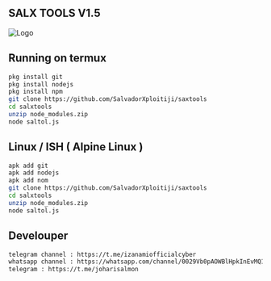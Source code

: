 ## SALX TOOLS V1.5

![Logo](https://h.top4top.io/p_33591ftr20.jpeg)

## Running on termux
```sh
pkg install git
pkg install nodejs
pkg install npm
git clone https://github.com/SalvadorXploitiji/saxtools
cd salxtools
unzip node_modules.zip
node saltol.js
```

## Linux / ISH ( Alpine Linux )
```sh
apk add git
apk add nodejs
apk add nom
git clone https://github.com/SalvadorXploitiji/saxtools
cd salxtools
unzip node_modules.zip
node saltol.js
```
## Develouper
```sh
telegram channel : https://t.me/izanamiofficialcyber
whatsapp channel : https://whatsapp.com/channel/0029Vb0pAOWBlHpkInEvMQ1N
telegram : https://t.me/joharisalmon

